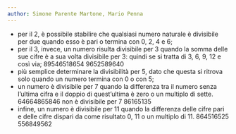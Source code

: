 ```yaml
---
author: Simone Parente Martone, Mario Penna
---
```


- per il 2, è possibile stabilire che qualsiasi numero naturale è divisibile per due quando esso è pari o termina con 0, 2, 4 e 6;
- per il 3, invece, un numero risulta divisibile per 3 quando la somma delle sue cifre è a sua volta divisibile per 3: quindi se si tratta di 3, 6, 9, 12 e così via;
    89546518654
    9652589640
- più semplice determinare la divisibilità per 5, dato che questa si ritrova solo quando un numero termina con 0 o con 5;
- un numero è divisibile per 7 quando la differenza tra il numero senza l’ultima cifra e il doppio di quest’ultima è zero o un multiplo di sette.
    64664865846 non è divisibile per 7
    86165135
- infine, un numero è divisibile per 11 quando la differenza delle cifre pari e delle cifre dispari da come risultato 0, 11 o un multiplo di 11.
    864516525
    556849562